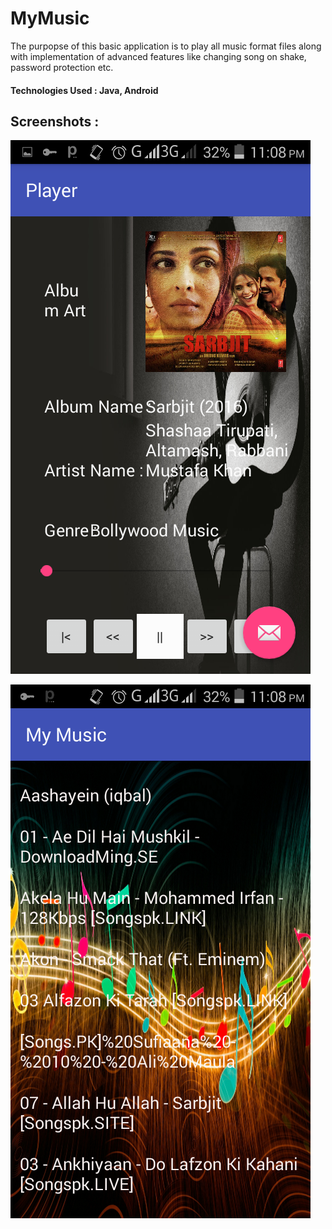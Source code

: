 # MyMusic
The purpopse of this basic application is to play all music format files along with implementation of advanced features like changing song on shake, password protection etc.

#### Technologies Used : Java, Android 

## Screenshots :

!['Player'](/Screenshot/player.png)

!['Playlist'](/Screenshot/playlist.png)
